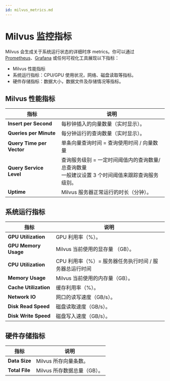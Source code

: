 ```yaml
---
id: milvus_metrics.md
---
```



# Milvus 监控指标

Milvus 会生成关于系统运行状态的详细时序 metrics。你可以通过 [Prometheus](https://prometheus.io/)、[Grafana](https://grafana.com/) 或任何可视化工具展现以下指标：

- Milvus 性能指标
- 系统运行指标：CPU/GPU 使用状况，网络、磁盘读取等指标。
- 硬件存储指标：数据大小，数据文件及存储情况等指标。

## Milvus 性能指标

| 指标                      | 说明                                                         |
| ------------------------- | ------------------------------------------------------------ |
| **Insert per Second**     | 每秒钟插入的向量数量（实时显示）。                           |
| **Queries per Minute**    | 每分钟运行的查询数量（实时显示）。                           |
| **Query Time per Vector** | 单条向量查询时间 = 查询使用时间 / 向量数量                   |
| **Query Service Level**   | 查询服务级别 = 一定时间阈值内的查询数量/总查询数量 <br/>一般建议设置 3 个时间阈值来跟踪查询服务级别。 |
| **Uptime**                | Milvus 服务器正常运行的时长（分钟）。                        |

## 系统运行指标

| 指标                  | 说明                                                   |
| --------------------- | ------------------------------------------------------ |
| **GPU Utilization**   | GPU 利用率（%）。                                      |
| **GPU Memory Usage**  | Milvus 当前使用的显存量 （GB）。                       |
| **CPU Utilization**   | CPU 利用率（%）= 服务器任务执行时间 / 服务器总运行时间 |
| **Memory Usage**      | Milvus 当前使用的内存量（GB）。                        |
| **Cache Utilization** | 缓存利用率（%）。                                      |
| **Network IO**        | 网口的读写速度（GB/s）。                               |
| **Disk Read Speed**   | 磁盘读取速度（GB/s）。                                 |
| **Disk Write Speed**  | 磁盘写入速度（GB/s）。                                 |

## 硬件存储指标

| 指标           | 说明                        |
| -------------- | --------------------------- |
| **Data Size**  | Milvus 所存向量条数。 |
| **Total File** | Milvus 所存数据总量（GB）。 |

